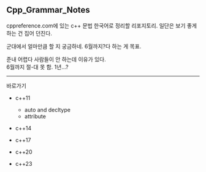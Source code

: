 Cpp_Grammar_Notes
-------------------

cppreference.com에 있는 c++ 문법 한국어로 정리할 리포지토리.
일단은 보기 좋게 하는 건 집어 던진다.

군대에서 얼마만큼 할 지 궁금하네.
6월까지?다 하는 게 목표.

준내 어렵다 사람들이 안 하는데 이유가 있다.    
6월까지 절-대 못 함.
1년...?

----
바로가기

* c++11
  * auto and decltype
  * attribute

* c++14

* c++17

* c++20

* c++23
